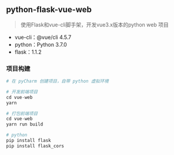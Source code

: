 ## python-flask-vue-web

> 使用Flask和vue-cli脚手架，开发vue3.x版本的python web 项目

- vue-cli：@vue/cli 4.5.7
- python：Python 3.7.0
- flask：1.1.2

### 项目构建

```python
# 在 pyCharm 创建项目，自带 python 虚拟环境

# 开发前端项目
cd vue-web
yarn

# 打包前端项目
cd vue-web
yarn run build

# python
pip install flask
pip install flask_cors

```
